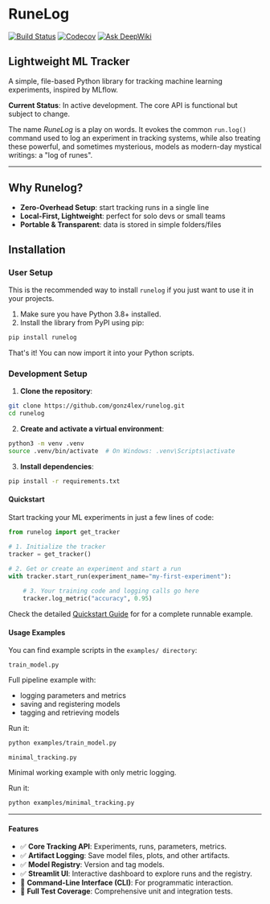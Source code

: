 # RuneLog

[![Build Status](https://github.com/gonz4lex/runelog/actions/workflows/tests.yml/badge.svg)](https://github.com/gonz4lex/runelog/actions/workflows/tests.yml)
[![Codecov](https://codecov.io/gh/gonz4lex/runelog/branch/main/graph/badge.svg?token=YOUR_CODECOV_TOKEN)](https://codecov.io/gh/gonz4lex/runelog)
[![Ask DeepWiki](https://deepwiki.com/badge.svg)](https://deepwiki.com/gonz4lex/runelog)
<!-- [![PyPI version](https://badge.fury.io/py/runelog.svg)](https://badge.fury.io/py/runelog) -->

## Lightweight ML Tracker

A simple, file-based Python library for tracking machine learning experiments, inspired by MLflow.

**Current Status**: In active development. The core API is functional but subject to change.

The name *RuneLog* is a play on words. It evokes the common `run.log()` command used to log an experiment in tracking systems, while also treating these powerful, and sometimes mysterious, models as modern-day mystical writings: a "log of runes".

---

##  Why Runelog?

- **Zero-Overhead Setup**: start tracking runs in a single line
- **Local-First, Lightweight**: perfect for solo devs or small teams
- **Portable & Transparent**: data is stored in simple folders/files

##  Installation

### User Setup

This is the recommended way to install `runelog` if you just want to use it in your projects.

1. Make sure you have Python 3.8+ installed.
2. Install the library from PyPI using pip:

```bash
pip install runelog
```

That's it! You can now import it into your Python scripts.

### Development Setup

1. **Clone the repository**:

```bash
git clone https://github.com/gonz4lex/runelog.git
cd runelog
```
2. **Create and activate a virtual environment**:

```bash
python3 -m venv .venv
source .venv/bin/activate  # On Windows: .venv\Scripts\activate
```
3. **Install dependencies**:

```bash
pip install -r requirements.txt
```

#### Quickstart

Start tracking your ML experiments in just a few lines of code:

```python
from runelog import get_tracker

# 1. Initialize the tracker
tracker = get_tracker()

# 2. Get or create an experiment and start a run
with tracker.start_run(experiment_name="my-first-experiment"):
    
    # 3. Your training code and logging calls go here
    tracker.log_metric("accuracy", 0.95)
```

Check the detailed [Quickstart Guide](./docs/quickstart.md) for for a complete runnable example.

#### Usage Examples
You can find example scripts in the `examples/ directory`:

`train_model.py`

Full pipeline example with:
* logging parameters and metrics
* saving and registering models
* tagging and retrieving models

Run it:

```bash
python examples/train_model.py
```

`minimal_tracking.py`

Minimal working example with only metric logging.

Run it:

```bash
python examples/minimal_tracking.py
```
---
#### Features
- ✅ **Core Tracking API**: Experiments, runs, parameters, metrics.
- ✅ **Artifact Logging**: Save model files, plots, and other artifacts.
- ✅ **Model Registry**: Version and tag models.
- ✅ **Streamlit UI**: Interactive dashboard to explore runs and the registry.
- 🔄 **Command-Line Interface (CLI)**: For programmatic interaction.
- 🔄 **Full Test Coverage**: Comprehensive unit and integration tests.


